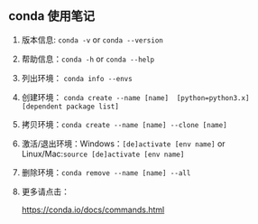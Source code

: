 ## conda 使用笔记

1. 版本信息: `conda -v` or `conda --version`

2. 帮助信息：`conda -h` or `conda --help`

3. 列出环境： `conda info --envs`

4. 创建环境： `conda create --name [name]  [python=python3.x] [dependent package list]`

5. 拷贝环境：`conda create --name [name] --clone [name]`

6. 激活/退出环境：Windows：`[de]activate [env name]` or Linux/Mac:`source [de]activate [env name]`

7. 删除环境：`conda remove --name [name] --all`

8. 更多请点击：

   https://conda.io/docs/commands.html

   ​

